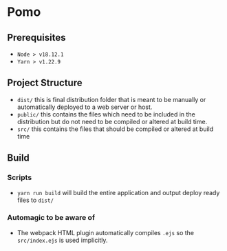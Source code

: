 # Pomo

## Prerequisites

- `Node > v18.12.1`
- `Yarn > v1.22.9`

## Project Structure

- `dist/` this is final distribution folder that is meant to be manually or
automatically deployed to a web server or host.
- `public/` this contains the files which need to be included in the distribution
but do not need to be compiled or altered at build time.
- `src/` this contains the files that should be compiled or altered at build time

## Build

### Scripts

- `yarn run build` will build the entire application and output deploy ready
files to `dist/`


### Automagic to be aware of

- The webpack HTML plugin automatically compiles `.ejs` so the `src/index.ejs` is
used implicitly.
